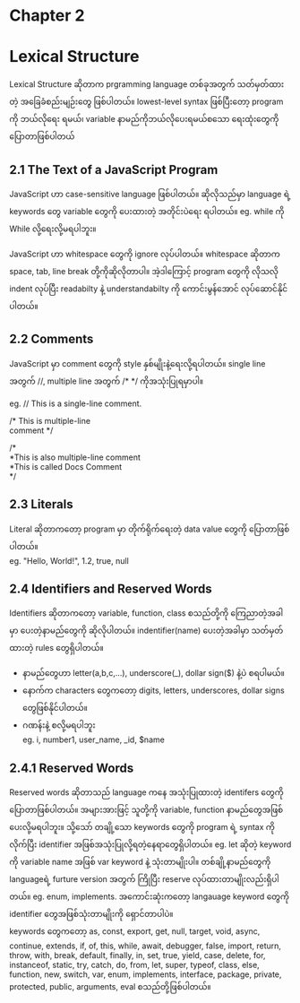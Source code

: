 # Chapter 2 
# Lexical Structure

Lexical Structure ဆိုတာက prgramming language တစ်ခုအတွက် သတ်မှတ်ထားတဲ့ အခြေခံစည်းမျဉ်းတွေ ဖြစ်ပါတယ်။ lowest-level syntax ဖြစ်ပြီးတော့ program ကို ဘယ်လိုရေး
ရမယ်၊ variable နာမည်ကိုဘယ်လိုပေးရမယ်စသော ရေးထုံးတွေကို ပြောတာဖြစ်ပါတယ်

## 2.1 The Text of a JavaScript Program

JavaScript ဟာ case-sensitive language ဖြစ်ပါတယ်။ ဆိုလိုသည်မှာ language ရဲ့ keywords တွေ variable တွေကို ပေးထားတဲ့ အတိုင်းပဲရေး ရပါတယ်။
eg. while ကို While လို့ရေးလို့မရပါဘူး။

JavaScript ဟာ whitespace တွေကို ignore လုပ်ပါတယ်။ whitespace ဆိုတာက space, tab, line break တို့ကိုဆိုလိုတာပါ။ အဲ့ဒါကြောင့် program တွေကို လိုသလို indent 
လုပ်ပြီး readabilty နဲ့ understandabilty ကို ကောင်းမွန်အောင် လုပ်ဆောင်နိုင်ပါတယ်။

## 2.2 Comments

JavaScript မှာ comment တွေကို style နှစ်မျိုးနဲ့ရေးလို့ရပါတယ်။ single line အတွက် //, multiple line အတွက်  /* */ ကိုအသုံးပြုရမှာပါ။

eg. 
// This is a single-line comment.
    
/* This is multiple-line\
   comment */

/*\
 *This is also multiple-line comment\
 *This is called Docs Comment\
 */

## 2.3 Literals

Literal ဆိုတာကတော့ program မှာ တိုက်ရိုက်ရေးတဲ့ data value တွေကို ပြောတာဖြစ်ပါတယ်။\
eg. "Hello, World!", 1.2, true, null

## 2.4 Identifiers and Reserved Words

Identifiers ဆိုတာကတော့ variable, function, class စသည်တို့ကို ကြေညာတဲ့အခါမှာ ပေးတဲ့နာမည်တွေကို ဆိုလိုပါတယ်။ 
indentifier(name) ပေးတဲ့အခါမှာ သတ်မှတ်ထားတဲ့ rules တွေရှိပါတယ်။ 
- နာမည်တွေဟာ letter(a,b,c,...), underscore(_), dollar sign($) နဲ့ပဲ စရပါမယ်။
- နောက်က characters တွေကတော့ digits, letters, underscores, dollar signs တွေဖြစ်နိုင်ပါတယ်။
- ဂဏန်းနဲ့ စလို့မရပါဘူး\
eg. i, number1, user_name, _id, $name


## 2.4.1 Reserved Words

Reserved words ဆိုတာသည် language ကနေ အသုံးပြုထားတဲ့ identifers တွေကိုပြောတာဖြစ်ပါတယ်။ အများအားဖြင့်
သူတို့ကို variable, function နာမည်တွေအဖြစ်ပေးလို့မရပါဘူး။ သို့သော် တချို့သော keywords တွေကို program ရဲ့ syntax ကိုလိုက်ပြီး identifier အဖြစ်အသုံးပြုလို့ရတဲ့နေရာတွေရှိပါတယ်။ eg. let ဆိုတဲ့ keyword ကို variable name အဖြစ် var keyword နဲ့ သုံးတာမျိုးပါ။ တစ်ချို့နာမည်တွေကို languageရဲ့ furture version အတွက် ကြိုပြီး reserve လုပ်ထားတာမျိုးလည်းရှိပါတယ်။ eg. enum, implements. အကောင်းဆုံးကတော့ langauage keyword တွေကို  identifier တွေအဖြစ်သုံးတာမျိုးကို ရှောင်တာပါပဲ။\
keywords တွေကတော့ as, const, export, get, null, target, void, async, continue, extends, if, of, this, while, await, debugger, false, import, return, throw, with, break, default, finally, in, set, true, yield, case, delete, for, instanceof, static, try, catch, do, from, let, super, typeof, class, else, function, new, switch, var, enum, implements, interface, package, private, protected, public, arguments, eval စသည်တို့ဖြစ်ပါတယ်။